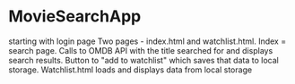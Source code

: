 # MovieSearchApp

starting with login page
Two pages - index.html and watchlist.html.
Index = search page. Calls to OMDB API with the title searched for and displays search results.
Button to "add to watchlist" which saves that data to local storage.
Watchlist.html loads and displays data from local storage
